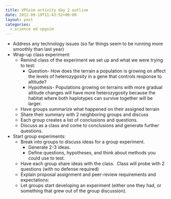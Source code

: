 ```yaml
---
title: VPGsim activity day 2 outline
date: 2012-09-19T11:43:52+00:00
layout: post
categories:
  - science ed vpgsim
---
```

  * Address any technology issues (so far things seem to be running more smoothly than last year)
  * Wrap-up class experiment:
      * Remind class of the experiment we set up and what we were trying to test:
          * Question- How does the terrain a population is growing on affect the levels of heterozygosity in a gene that controls response to altitude?
          * Hypothesis- Populations growing on terrains with more gradual altitude changes will have more heterozygosity because the habitat where both haplotypes can survive together will be larger.
      * Have groups summarize what happened on their assigned terrain
      * Share their summary with 2 neighboring groups and discuss
      * Each group creates a list of conclusions and questions.
      * Discuss as a class and come to conclusions and generate further questions.
  * Start group experiments:
      * Break into groups to discuss ideas for a group experiment.
          * Generate 2-3 ideas.
          * Define questions, hypotheses, and think about methods you could use to test.
      * Have each group share ideas with the class.  Class will probe with 2 questions (with no defense required)
      * Explain proposal assignment and peer-review requirements and expectations:
      * Let groups start developing an experiment (either one they had, or something that grew out of the group discussion).
